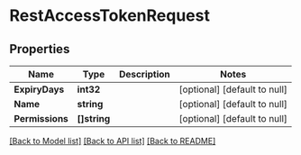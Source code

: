 # RestAccessTokenRequest

## Properties
Name | Type | Description | Notes
------------ | ------------- | ------------- | -------------
**ExpiryDays** | **int32** |  | [optional] [default to null]
**Name** | **string** |  | [optional] [default to null]
**Permissions** | **[]string** |  | [optional] [default to null]

[[Back to Model list]](../README.md#documentation-for-models) [[Back to API list]](../README.md#documentation-for-api-endpoints) [[Back to README]](../README.md)

